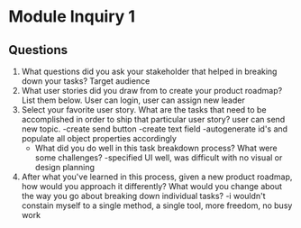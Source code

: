 # Module Inquiry 1

## Questions

1. What questions did you ask your stakeholder that helped in breaking down your tasks?
Target audience
2. What user stories did you draw from to create your product roadmap? List them below.
User can login, user can assign new leader
3. Select your favorite user story. What are the tasks that need to be accomplished in order to ship that particular user story?
user can send new topic.
-create send button
-create text field
-autogenerate id's and populate all object properties accordingly
    - What did you do well in this task breakdown process? What were some challenges?
    -specified UI well, was difficult with no visual or design planning
4. After what you've learned in this process, given a new product roadmap, how would you approach it differently? What would you change about the way you go about breaking down individual tasks?
-i wouldn't constain myself to a single method, a single tool, more freedom, no busy work
